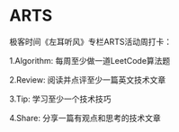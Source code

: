 # ARTS

极客时间《左耳听风》专栏ARTS活动周打卡： 

1.Algorithm: 每周至少做一道LeetCode算法题 

2.Review: 阅读并点评至少一篇英文技术文章 

3.Tip: 学习至少一个技术技巧 

4.Share: 分享一篇有观点和思考的技术文章
